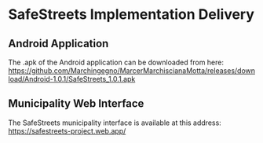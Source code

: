 # SafeStreets Implementation Delivery

## Android Application
The .apk of the Android application can be downloaded from here:
https://github.com/Marchingegno/MarcerMarchiscianaMotta/releases/download/Android-1.0.1/SafeStreets_1.0.1.apk

## Municipality Web Interface
The SafeStreets municipality interface is available at this address:
https://safestreets-project.web.app/
